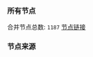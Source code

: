 ### 所有节点
合并节点总数: `1187`
[节点链接](https://raw.githubusercontent.com/rzhy1/11/master/sub/sub_merge_base64.txt)

### 节点来源
